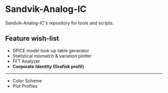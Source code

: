 # Sandvik-Analog-IC
Sandvik-Analog-IC's repository for tools and scripts.

## Feature wish-list
- SPICE model look-up table generator
- Statistical mismatch & variation plotter
- FFT Analyzer
- **Corporate Identity (Grafisk profil)**
----
- Color Scheme
- Plot Profiles
